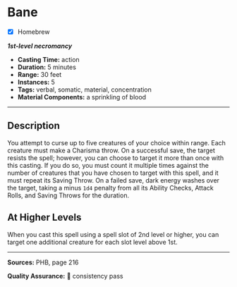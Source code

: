 # Bane
- [x] Homebrew

***1st-level necromancy***
- **Casting Time:** action
- **Duration:** 5 minutes
- **Range:** 30 feet
- **Instances:** 5
- **Tags:** verbal, somatic, material, concentration
- **Material Components:** a sprinkling of blood

---

## Description
You attempt to curse up to five creatures of your choice within range.
Each creature must make a Charisma throw.
On a successful save, the target resists the spell; however, you can choose to target it more than once with this casting.
If you do so, you must count it multiple times against the number of creatures that you have chosen to target with this spell, and it must repeat its Saving Throw.
On a failed save, dark energy washes over the target, taking a minus `1d4` penalty from all its Ability Checks, Attack Rolls, and Saving Throws for the duration.

## At Higher Levels
When you cast this spell using a spell slot of 2nd level or higher, you can target one additional creature for each slot level above 1st.

---

**Sources:** PHB, page 216

**Quality Assurance:** :star2: consistency pass
